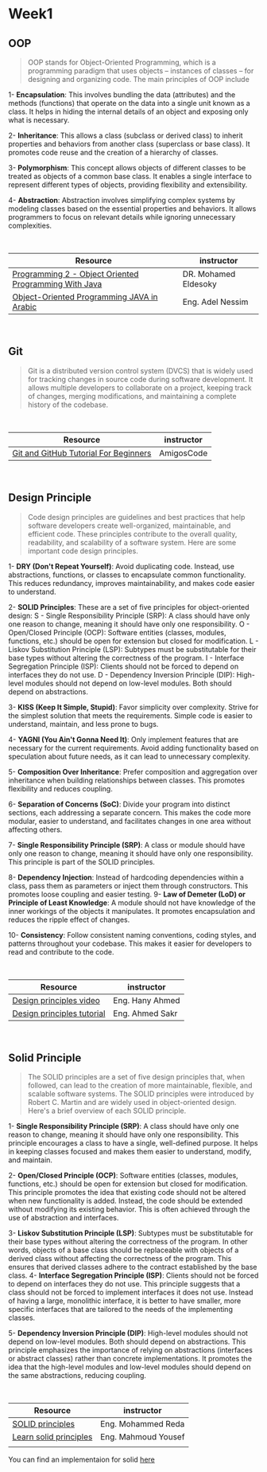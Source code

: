# Week1

## OOP 
> OOP stands for Object-Oriented Programming, which is a programming paradigm that uses objects – instances of classes – for designing and organizing code. The main principles of OOP include

1- **Encapsulation**: This involves bundling the data (attributes) and the methods (functions) that operate on the data into a single unit known as a class. It helps in hiding the internal details of an object and exposing only what is necessary.

2- **Inheritance**: This allows a class (subclass or derived class) to inherit properties and behaviors from another class (superclass or base class). It promotes code reuse and the creation of a hierarchy of classes.

3- **Polymorphism**: This concept allows objects of different classes to be treated as objects of a common base class. It enables a single interface to represent different types of objects, providing flexibility and extensibility.

4- **Abstraction**: Abstraction involves simplifying complex systems by modeling classes based on the essential properties and behaviors. It allows programmers to focus on relevant details while ignoring unnecessary complexities.

<br>

| Resource | instructor |
| ---------| ---------|
| [Programming 2 - Object Oriented Programming With Java](https://www.youtube.com/watch?v=M3Na5luSx50&list=PL1DUmTEdeA6Icttz-O9C3RPRF8R8Px5vk) | DR. Mohamed Eldesoky |
| [Object-Oriented Programming JAVA in Arabic](https://www.youtube.com/watch?v=FaaM6uVbuJM&list=PLCInYL3l2AagY7fFlhCrjpLiIFybW3yQv)  | Eng. Adel Nessim |

<br>

## Git 
> Git is a distributed version control system (DVCS) that is widely used for tracking changes in source code during software development. It allows multiple developers to collaborate on a project, keeping track of changes, merging modifications, and maintaining a complete history of the codebase.

<br>

| Resource | instructor |
| ---------| ---------|
| [Git and GitHub Tutorial For Beginners](https://www.youtube.com/watch?v=3fUbBnN_H2c&pp=ygUDZ2l0)| AmigosCode |
<br>

## Design Principle 
> Code design principles are guidelines and best practices that help software developers create well-organized, maintainable, and efficient code. These principles contribute to the overall quality, readability, and scalability of a software system. Here are some important code design principles.

1- **DRY (Don't Repeat Yourself)**:
        Avoid duplicating code. Instead, use abstractions, functions, or classes to encapsulate common functionality. This reduces redundancy, improves maintainability, and makes code easier to understand.

2- **SOLID Principles**:
        These are a set of five principles for object-oriented design:
            S - Single Responsibility Principle (SRP): A class should have only one reason to change, meaning it should have only one responsibility.
            O - Open/Closed Principle (OCP): Software entities (classes, modules, functions, etc.) should be open for extension but closed for modification.
            L - Liskov Substitution Principle (LSP): Subtypes must be substitutable for their base types without altering the correctness of the program.
            I - Interface Segregation Principle (ISP): Clients should not be forced to depend on interfaces they do not use.
            D - Dependency Inversion Principle (DIP): High-level modules should not depend on low-level modules. Both should depend on abstractions.

3- **KISS (Keep It Simple, Stupid)**:
        Favor simplicity over complexity. Strive for the simplest solution that meets the requirements. Simple code is easier to understand, maintain, and less prone to bugs.

4- **YAGNI (You Ain't Gonna Need It)**:
        Only implement features that are necessary for the current requirements. Avoid adding functionality based on speculation about future needs, as it can lead to unnecessary complexity.

5- **Composition Over Inheritance**:
        Prefer composition and aggregation over inheritance when building relationships between classes. This promotes flexibility and reduces coupling.

6- **Separation of Concerns (SoC)**:
        Divide your program into distinct sections, each addressing a separate concern. This makes the code more modular, easier to understand, and facilitates changes in one area without affecting others.

7- **Single Responsibility Principle (SRP)**:
        A class or module should have only one reason to change, meaning it should have only one responsibility. This principle is part of the SOLID principles.

8- **Dependency Injection**:
        Instead of hardcoding dependencies within a class, pass them as parameters or inject them through constructors. This promotes loose coupling and easier testing.
9- **Law of Demeter (LoD) or Principle of Least Knowledge**:
        A module should not have knowledge of the inner workings of the objects it manipulates. It promotes encapsulation and reduces the ripple effect of changes.

10- **Consistency**:
        Follow consistent naming conventions, coding styles, and patterns throughout your codebase. This makes it easier for developers to read and contribute to the code.

<br>

| Resource | instructor |
| ---------| ---------|
| [Design principles video](https://drive.google.com/file/d/1SdVK56v9G_stsRaoIi1mN16Y5RNTAp4T/view?usp=sharing) | Eng. Hany Ahmed |
| [Design principles tutorial](https://github.com/Ahmed-Mohmed-Sakr/Fawry-Intern/blob/main/src/main/java/org/tasks/week1/Design_Principles) | Eng. Ahmed Sakr |

<br>


## Solid Principle 
> The SOLID principles are a set of five design principles that, when followed, can lead to the creation of more maintainable, flexible, and scalable software systems. The SOLID principles were introduced by Robert C. Martin and are widely used in object-oriented design. Here's a brief overview of each SOLID principle.

1- **Single Responsibility Principle (SRP)**:
        A class should have only one reason to change, meaning it should have only one responsibility. This principle encourages a class to have a single, well-defined purpose. It helps in keeping classes focused and makes them easier to understand, modify, and maintain.

2- **Open/Closed Principle (OCP)**:
        Software entities (classes, modules, functions, etc.) should be open for extension but closed for modification. This principle promotes the idea that existing code should not be altered when new functionality is added. Instead, the code should be extended without modifying its existing behavior. This is often achieved through the use of abstraction and interfaces.

3- **Liskov Substitution Principle (LSP)**:
        Subtypes must be substitutable for their base types without altering the correctness of the program. In other words, objects of a base class should be replaceable with objects of a derived class without affecting the correctness of the program. This ensures that derived classes adhere to the contract established by the base class.
4- **Interface Segregation Principle (ISP)**:
        Clients should not be forced to depend on interfaces they do not use. This principle suggests that a class should not be forced to implement interfaces it does not use. Instead of having a large, monolithic interface, it is better to have smaller, more specific interfaces that are tailored to the needs of the implementing classes.

5- **Dependency Inversion Principle (DIP)**:
        High-level modules should not depend on low-level modules. Both should depend on abstractions. This principle emphasizes the importance of relying on abstractions (interfaces or abstract classes) rather than concrete implementations. It promotes the idea that the high-level modules and low-level modules should depend on the same abstractions, reducing coupling.

<br>

| Resource | instructor |
| ---------| ---------|
| [SOLID principles](https://www.youtube.com/watch?v=-hbWDYRSjqk&list=PLnqAlQ9hFYdflFSS4NigVB7aSoYPNwHTL) | Eng. Mohammed Reda |
| [Learn solid principles](https://youtu.be/MrDYsFbtFZM) | Eng. Mahmoud Yousef |
| ||

You can find an implementaion for solid [here](https://github.com/eagledev-am/solid-principles)
